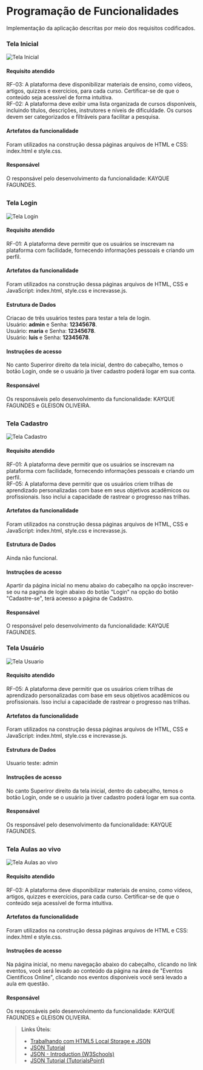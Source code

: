 # Programação de Funcionalidades

Implementação da aplicação descritas por meio dos requisitos codificados. 


### Tela Inicial

![Tela Inicial](https://github.com/ICEI-PUC-Minas-PMV-ADS/pmv-ads-2023-2-e1-proj-web-t14-sciminds/blob/main/documentos/img/paginaHome.jpg)


#### Requisito atendido

RF-03: A plataforma deve disponibilizar materiais de ensino, como vídeos, artigos, quizzes e exercícios, para cada curso. Certificar-se de que o conteúdo seja acessível de forma intuitiva.<br>
RF-02: A plataforma deve exibir uma lista organizada de cursos disponíveis, incluindo títulos, descrições, instrutores e níveis de dificuldade. Os cursos devem ser categorizados e filtráveis para facilitar a pesquisa.


#### Artefatos da funcionalidade

Foram utilizados na construção dessa páginas arquivos de HTML e CSS: index.html e style.css. 


#### Responsável

O responsável pelo desenvolvimento da funcionalidade: KAYQUE FAGUNDES.

##
### Tela Login

![Tela Login](https://github.com/ICEI-PUC-Minas-PMV-ADS/pmv-ads-2023-2-e1-proj-web-t14-sciminds/blob/main/documentos/img/telaLogin.png)


#### Requisito atendido

RF-01: A plataforma deve permitir que os usuários se inscrevam na plataforma com facilidade, fornecendo informações pessoais e criando um perfil.


#### Artefatos da funcionalidade

Foram utilizados na construção dessa páginas arquivos de HTML, CSS e JavaScript: index.html, style.css e increvasse.js. 

#### Estrutura de Dados

Criacao de três usuários testes para testar a tela de login.<br>Usuário: **admin** e Senha: **12345678**.<br>Usuário: **maria** e Senha: **12345678**.<br>Usuário: **luis** e Senha: **12345678**.<br>

#### Instruções de acesso

No canto Superiror direito da tela inicial, dentro do cabeçalho, temos o botão Login, onde se o usuário ja tiver cadastro poderá logar em sua conta.


#### Responsável

Os responsáveis pelo desenvolvimento da funcionalidade: KAYQUE FAGUNDES e GLEISON OLIVEIRA.

##
### Tela Cadastro

![Tela Cadastro](https://github.com/ICEI-PUC-Minas-PMV-ADS/pmv-ads-2023-2-e1-proj-web-t14-sciminds/blob/main/documentos/img/telacadastro.png)


#### Requisito atendido

RF-01: A plataforma deve permitir que os usuários se inscrevam na plataforma com facilidade, fornecendo informações pessoais e criando um perfil.<br>
RF-05: A plataforma deve permitir que os usuários criem trilhas de aprendizado personalizadas com base em seus objetivos acadêmicos ou profissionais. Isso inclui a capacidade de rastrear o progresso nas trilhas.



#### Artefatos da funcionalidade

Foram utilizados na construção dessa páginas arquivos de HTML, CSS e JavaScript: index.html, style.css e increvasse.js.


#### Estrutura de Dados

Ainda não funcional.


#### Instruções de acesso

Apartir da página inicial no menu abaixo do cabeçalho na opção inscrever-se ou na pagina de login abaixo do botão "Login" na opção do botão "Cadastre-se", terá aceesso a página de Cadastro.


#### Responsável

O responsável pelo desenvolvimento da funcionalidade: KAYQUE FAGUNDES.

### Tela Usuário

![Tela Usuario](https://github.com/ICEI-PUC-Minas-PMV-ADS/pmv-ads-2023-2-e1-proj-web-t14-sciminds/blob/main/documentos/img/telaUsuario.png)


#### Requisito atendido

RF-05: A plataforma deve permitir que os usuários criem trilhas de aprendizado personalizadas com base em seus objetivos acadêmicos ou profissionais. Isso inclui a capacidade de rastrear o progresso nas trilhas.<br>

#### Artefatos da funcionalidade

Foram utilizados na construção dessa páginas arquivos de HTML, CSS e JavaScript: index.html, style.css e increvasse.js. 

#### Estrutura de Dados

Usuario teste: admin

#### Instruções de acesso

No canto Superiror direito da tela inicial, dentro do cabeçalho, temos o botão Login, onde se o usuário ja tiver cadastro poderá logar em sua conta.


#### Responsável

Os responsável pelo desenvolvimento da funcionalidade: KAYQUE FAGUNDES.


##
### Tela Aulas ao vivo

![Tela Aulas ao vivo](https://github.com/ICEI-PUC-Minas-PMV-ADS/pmv-ads-2023-2-e1-proj-web-t14-sciminds/blob/main/documentos/img/telaAulas.png)


#### Requisito atendido

RF-03:	A plataforma deve disponibilizar materiais de ensino, como vídeos, artigos, quizzes e exercícios, para cada curso. Certificar-se de que o conteúdo seja acessível de forma intuitiva.



#### Artefatos da funcionalidade

Foram utilizados na construção dessa páginas arquivos de HTML e CSS: index.html e style.css. 



#### Instruções de acesso

Na página inicial, no menu navegação abaixo do cabeçalho, clicando no link eventos, você será levado ao conteúdo da página na área de "Eventos Cientificos Online", clicando nos eventos disponiveis você será levado a aula em questão.


#### Responsável

Os responsáveis pelo desenvolvimento da funcionalidade: KAYQUE FAGUNDES e GLEISON OLIVEIRA.




> **Links Úteis**:
> - [Trabalhando com HTML5 Local Storage e JSON](https://www.devmedia.com.br/trabalhando-com-html5-local-storage-e-json/29045)
> - [JSON Tutorial](https://www.w3resource.com/JSON)
> - [JSON - Introduction (W3Schools)](https://www.w3schools.com/js/js_json_intro.asp)
> - [JSON Tutorial (TutorialsPoint)](https://www.tutorialspoint.com/json/index.htm)

